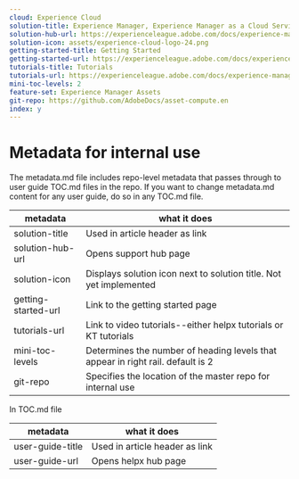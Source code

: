 ```yaml
---
cloud: Experience Cloud
solution-title: Experience Manager, Experience Manager as a Cloud Service, Experience Manager Assets
solution-hub-url: https://experienceleague.adobe.com/docs/experience-manager-cloud-service/assets/asset-microservices-overview.html
solution-icon: assets/experience-cloud-logo-24.png
getting-started-title: Getting Started
getting-started-url: https://experienceleague.adobe.com/docs/experience-manager-cloud-service/assets/asset-microservices-overview.html
tutorials-title: Tutorials
tutorials-url: https://experienceleague.adobe.com/docs/experience-manager-learn/assets/overview.html
mini-toc-levels: 2
feature-set: Experience Manager Assets
git-repo: https://github.com/AdobeDocs/asset-compute.en
index: y
---
```


# Metadata for internal use

The metadata.md file includes repo-level metadata that passes through to user guide TOC.md files in the repo. If you want to change metadata.md content for any user guide, do so in any TOC.md file.

| metadata | what it does |
|--- |--- |
| solution-title | Used in article header as link |
| solution-hub-url | Opens support hub page |
| solution-icon | Displays solution icon next to solution title. Not yet implemented |
| getting-started-url | Link to the getting started page |
| tutorials-url | Link to video tutorials--either helpx tutorials or KT tutorials |
| mini-toc-levels | Determines the number of heading levels that appear in right rail. default is 2 |
| git-repo | Specifies the location of the master repo for internal use |

In TOC.md file

| metadata | what it does |
|--- |--- |
| user-guide-title | Used in article header as link |
| user-guide-url | Opens helpx hub page |
